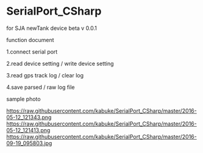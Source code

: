 # SerialPort_CSharp

for SJA newTank device beta v 0.0.1

function document

  1.connect serial port
  
  2.read device setting / write device setting
  
  3.read gps track log / clear log
  
  4.save parsed / raw log file

sample photo

https://raw.githubusercontent.com/kabuke/SerialPort_CSharp/master/2016-05-12_121343.png
https://raw.githubusercontent.com/kabuke/SerialPort_CSharp/master/2016-05-12_121413.png
https://raw.githubusercontent.com/kabuke/SerialPort_CSharp/master/2016-09-19_095803.jpg

